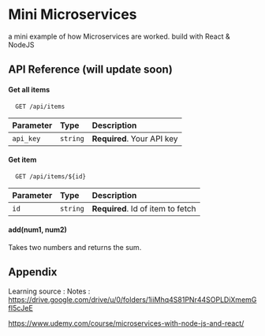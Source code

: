 
# Mini Microservices

a mini example of how Microservices are worked. build with React & NodeJS


## API Reference (will update soon)

#### Get all items

```http
  GET /api/items
```

| Parameter | Type     | Description                |
| :-------- | :------- | :------------------------- |
| `api_key` | `string` | **Required**. Your API key |

#### Get item

```http
  GET /api/items/${id}
```

| Parameter | Type     | Description                       |
| :-------- | :------- | :-------------------------------- |
| `id`      | `string` | **Required**. Id of item to fetch |

#### add(num1, num2)

Takes two numbers and returns the sum.

  
## Appendix

Learning source : 
Notes : https://drive.google.com/drive/u/0/folders/1iiMhq4S81PNr44SOPLDiXmemGfI5cJeE

https://www.udemy.com/course/microservices-with-node-js-and-react/
  